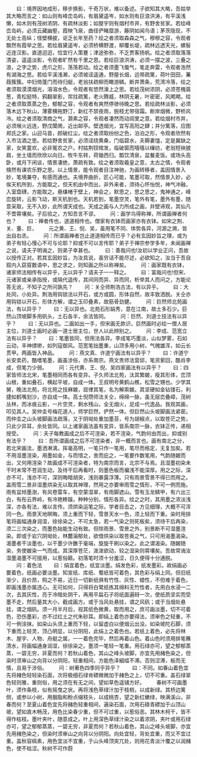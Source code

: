 <!-- { "loadSidebar": true } -->
　　曰：境界因地成形，移步换影，千奇万状，难以备述。子欲知其大略，吾姑举其大略而言之：如山则有峰峦岛屿，有眉黛遥岑，如水则有巨浪洪涛，有平溪浅懒，如木则有茂树浓阴、有疏林淡影；如屋宇则有烟村市井，有野舍贫家。若绘峰峦岛屿，必须云藏幽壑，霞映飞泉，曲径俨睹糜游，藤阴如闻鸟语；茅茨隐现，不无处士高纵；怪壁横披，讵乏长年至药？绘之者须取森森之气，穆穆之容，令观者飘然有霞举之思。若绘眉黛遥岑，必须桥横野渡，柳覆长堤，疏林远透天光，螺髻近连汉影。直道迢迢，恰宜行人策蹇；津途弥弥，不乏贾客扬帆。绘之者须取落落清姿，遥遥淡影，令观者旷然有千里之思。若绘巨浪洪涛，必须一摆之波，三叠之浪，之字之势，虎爪之形，荡荡若动。绘之者须墨飞蜃气，笔走奔雷，令观者浩然有湖海之思。若绘平溪浅濑，必须坡迳遥通，野屋长烟，远带疏篱，荷叶田田，蒹葭簇簇。中妇倚蓬门而待归艇，老翁扶疏柳而瞰游鳞。断井萧条，荒湾冷落，绘之者须取漠漠烟光，溶溶水色，令观者有悠然濠上之思。若绘茂树浓阴，必须苍槐蓊葱，青松挺特，鸦翻翠影，帘拄疏篱，老火腾威，林阴无暑，叶密密，风飔飔。绘之者须取蒸蒸之色，郁郁之容，令观者有爽然停骖待晚之思。若绘疏林淡影，必须落木远下秋山，薄雾横拖野汀，新红不禁夜雨，脱枝尤带宿霜。断岸烟微，野桥风冷。绘之者须取清商之气，灏素之容，令观者凄然而动闾里之意。若绘烟村市井，必须堠火远连，野戊闤阓，近出邮亭。壁透烟光，宜写高阳之肆；井分篱落，应图郑氏之家。山迎马首，颜破红尘。绘之者须取纷纷之色，泊泊之形，令观者欣然有入市沽酒之思。若绘野舍贫家，必须迳绕黄桑，门临碧水，夫耨妻馌，定是冀缺之家，女笑童欢，必非冤农之户。村姑荆钗绾发，临破窗而嘻嘻以缫纺，老翁短袂披肩，坐土墙而欣欣以向日。牧牛东转，荷锄西归。瓢饮清泉，盆餐麦饭。或场头高卧，或月下闲谈，情景凄绝，萧疏有致。绘之者须取羲皇之意，太古之情，令观者倏然有课农乐野之思。以上情景，能令观者目注神驰，为画转移者，盖因情景入妙，笔境兼夺，有感而通也。夫境界曲折，匠心可能，笔墨可取，然情景入妙，必俟天机所到，方能取之，但天机由中而出，非外来者，须待心怀怡悦，神气冲融，入室盘礴，方能取之。悬缣楮于壁上，神会之，默思之，思之思之，鬼神通之，峰峦旋转，云影飞动，斯天机到也。天机若到，笔墨空灵，笔外有笔，墨外有墨，随意采取，无不入妙，此所谓天成也。天成之画与人力所成之画，并壁谛观，其仙凡不啻霄壤矣。子后验之，方知吾言不谬。
　　问：画学乌得称禅，所谓画禅者何也？
　　曰：禅者传也，道道相传也。僧家有衣钵而画家亦有衣钵。如宋之荆、关、董、巨，
　　元之黄、王、倪、吴，虽用笔不同、体势各异，河源之溯，皆出自右丞。
　　问：所谓画禅者岂止道道相传而已乎？必有玄因妙旨之理，或为弟子有轻心慢心不可与论耶？抑或不可以言传耶？弟子于禅宗参学多年，未闻画禅之说，请夫子明诲之，则弟子幸甚也。
　　曰：善哉问也!汝初以学业正问，吾故以授传正对。若其玄因妙旨，为汝具说，虽穷诘不能尽述，必欲知之，汝当于吾自叙内入窈窅数语中，思之求之，则知画之所以称禅矣。
　　问：画家既有衣钵，诸家师法相传有以异乎，无以异乎？请夫子一一释之。
　　曰：富哉问也!但宋、元诸家或亲承指授，或隔代遥传，其间同而异、异而同，析举其人而问之，方能论答无讹，不知子之所问孰先？
　　问：关仝师荆浩古法，有以异乎。
　　曰：大处同，小处异。荆浩用钩锁法以开石，或方或圆，形体自然，故丰致洒脱。关仝亦用钩锁以开石，形体方解，谓之玉印叠素，故筋骨劲健。
　　问：巨然师北苑画法，有以异乎？
　　曰：无以异也。北苑石形娟秀，意在江南，故土多石少。巨然山顶坡脚多用矾头，土石各半，余法皆同。
　　问：巨然、刘道士技法有以异乎？
　　曰：无以异也。二画如出一手，但宋画无款识，巨然画时必绘一僧人居主位，刘道士画时必画一道士居主位，世人以此辨别之。
　　问：李成、范宽立法有以异乎？
　　曰：笔墨皆同，但用法各异。李成笔巧墨淡，山似梦雾，石如云动，丰神缥缈，如列寇御风。范宽笔拙墨重，山顶多用小树，气魄雄浑，如云长贯甲。两画皆入神品。
　　问：燕文真、许道宁画法有以异乎？
　　曰：许道宁长安卖药，酷嗜笔墨，画虽涉俗，亦系南宗。燕文贵师法营邱，笔资萦回，酷肖李成，但笔力少弱。
　　问：元代黄、王、倪、吴四家画法有以异乎？
　　曰：四家皆师法北宋，笔墨相同而各有变异。子久师法北苑，汰其繁皴，瘦其形体，峦顶山根，重如叠石，横起平坡，自成一体。王叔明号黄鹤山樵，松雪之甥也。少学其舅，晚法北苑，将北苑之技麻皴，屈律其笔，名为解索皴。其坚硬如金钻镂石，利捷如鹤嘴划沙，亦自成一体。高士倪瓒师法关仝，绵绵一脉，虽无层峦叠嶂，茂树丛林，而冰痕云影，一片空灵，剩水残山，全无烟火，足成一代逸品。我观其画，叩见其人。吴仲圭号梅花道人，师学巨然，俨然一体。但巨然山头坡脚画法紧密。而仲圭之山头坡脚画法疏落，又于阴坳处重加墨苔，号为胡椒点，以取苍茫之势，只此少异耳，余处皆同。以上诸家画法虽有变异，皆系南宗一脉，衣钵正传，递相授受。
　　问：夫子每教画成之后不可渲染，若不渲染，气韵何由而出，抑或别有法乎？
　　曰：吾所谓画成之后不可渲染者，非一概而言也。画有南北之分，若北宋画法，墨洒淋漓，挥毫高明，一笔只作一笔用，笔尽而格定，无复加矣。若不用湿墨渲染，用墨如金，与而惜之，舍而庇之，一笔要作数笔用，气韵随皴而出，又何用渲染？故画成不可渲染者，特为南宗而言，北宗不与焉。且湿墨初染未干时未常不苍润生动，及待干后再看时，则墨色板而褊浅不能深厚。用之之际，深亦不可，浅亦不可，深则晦暗胡突，浅则暴露浮薄。只有雨景雪景不得已而用之。盖雨雪二景非湿墨烘染无以取其神理，然用之亦要审雨雪之情形，不可一例而施。雨有盆倾墨澍，有风卷雷车，有空蒙湿翠，有雨脚遮山。雪有玉龙鳞甲，有六出三白，有彤云界岭，有冷艳糁蹊，种种分别，情形各异。绘之之时，其用墨之浓淡浅深，亦各有法，难以言传。须烘染运笔之际，学者目击之，方见细理，大概不可浑同一色。雨景天地暝晦，须上重而下轻，雪景天水一色，须上轻而下重。染时用排笔将画幅通身润湿，徐徐染之，不可太急，若一气染之则死板矣，须待干后再染，须二三次染之，而墨色始能生动有致。但除雨景、雪景之外，别景断不可湿墨渲染。即或于岩穴阴坳处，林麓滃郁处，欲借烘染以取苍奥之气，只可用渴墨渴染。渴墨者干淡墨也，以干墨少许醮于毫端，旋旋干刷以染之。此之谓渴染。随皴随染，务使皴染一气而成。其深厚苍茫，泼泼欲动，较之湿染则霄壤矣。吾故常诲汝湿墨渴墨不可擅用，以惹俗籁。初落笔时须十分羞涩，日久便得十分通脱。
　　问：着色法
　　曰：绢宜着色，纸宜淡墨。绢发色彩，纸发墨彩。故绢画必要着色，纸画必要淡墨。知宣纸、库纸、蜀纸皆可着色，其色彩与绢上同。但旧纸渐少，且价昂，购之不易，近日一切新纸俱有竹性、灰性、蜡性，不但难于着色，即画浅墨亦属违心。无可如何，只得将白鹭纸拣其绵料无竹性者，先用白水浸一二次，去其灰性，亮于冷暗处阴干，再用平扁石子将纸面遍砑一次，使纸质坚实而受墨不走，然后量其大小，截成画方。或于当风处悬挂，谓之风矾；或于当烟处悬挂，谓之烟矾。须一月半月后，视其纸色微黄，取而用之，庶可画淡墨，切不可着色，恐伤墨彩，亦不过红土之代朱砂耳。即绢上着色亦要得法，须审色之轻重，不可一例涂抹。如染山头须上重而下轻，以留虚白以便烟云出没。如染坡陀石脚，须下重而上轻灵，顶凸明显，以分阴阳，此绢上之着色也。若纸上着色，必先将林木、屋宇、人物、舟艇之属，一一着色完毕，然后再着山色。着山色时须用排笔蘸清水，将画幅通身润湿，徐徐染之。墨须一笔轻一笔重。用石绿亦可，望之郁郁蒸蒸，一碧无穷，非夏而何？若秋山着色，其山之峰头坡脚，亦宜先用赭色染之，但染时须审山之向背以分阴阳，轻重相间，方能色泽絪緼不滞。否则涩滞，板而无情，且易于涉俗。
　　问：树著色四季同乎异乎？
　　曰：不同。如春山着色宜先将赭色轻轻染石面，次将极细石绿肯磦微微加于赭色之上，切不可重。盖石绿翠色轻则雅，重则俗，用之须在有无之间，望如草色遥铺方好。
　　春树不可画墨叶，须作条枝，似有摇曳之状。再将浅色草绿汁加于枝梢，以成新绿。其桥边篱侧，或参以小树，用胭脂和粉点缀枝头，以成桃杏，望之新红嫩绿，映满溪山，非春而何？至夏山着色宜先将赭色轻重相间，遍染石面，次用石碌青磦加于山顶山坡，望如直木畅茂，用色比染春少重，但不可过重，以惹俗恶。其林木柯干，皆不得作枯枝。墨叶夹叶，随意成之。叶上用深色草绿汁染之以着浓阴，夹叶或用石绿亦可，望之郁郁蒸蒸，一碧无穷，非夏而何？若秋山着色，其山之峰头坡脚，亦宜先用赭色染之，但染时须审山之向背以分阴阳。向处宜轻，背处宜重，而又不宜过重。盖秋容缟素，用色宜淡不宜重，于山头峰顶突兀处，则用花青淡汁覆之以润赭色，使不枯涩。秋树不可作蔚
